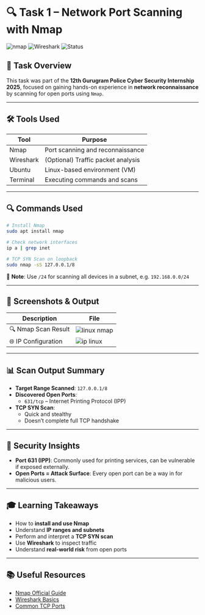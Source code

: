
# 🔍 Task 1 – Network Port Scanning with Nmap

![nmap](https://img.shields.io/badge/Nmap-TCP_SYN_Scan-blue) ![Wireshark](https://img.shields.io/badge/Wireshark-Optional_Analysis-informational) ![Status](https://img.shields.io/badge/Status-Completed-brightgreen)

## 🧠 Task Overview

This task was part of the **12th Gurugram Police Cyber Security Internship 2025**, focused on gaining hands-on experience in **network reconnaissance** by scanning for open ports using `Nmap`.

---

## 🛠️ Tools Used

| Tool       | Purpose                               |
|------------|----------------------------------------|
| Nmap       | Port scanning and reconnaissance       |
| Wireshark  | (Optional) Traffic packet analysis     |
| Ubuntu     | Linux-based environment (VM)           |
| Terminal   | Executing commands and scans           |

---

## 🔍 Commands Used

```bash
# Install Nmap
sudo apt install nmap

# Check network interfaces
ip a | grep inet

# TCP SYN Scan on loopback
sudo nmap -sS 127.0.0.1/8
```

📝 **Note**: Use `/24` for scanning all devices in a subnet, e.g. `192.168.0.0/24`

---

## 📸 Screenshots & Output

| Description                  | File                  |
|------------------------------|------------------------|
| 🔍 Nmap Scan Result          |![linux nmap](https://github.com/user-attachments/assets/f2e324d0-04e6-4243-baf2-da543ebf87ea)|
| 🌐 IP Configuration          | ![ip linux](https://github.com/user-attachments/assets/189628f1-0a31-4f27-a002-dd248a479512)         |
---

## 📊 Scan Output Summary

- **Target Range Scanned**: `127.0.0.1/8`
- **Discovered Open Ports**:
  - `631/tcp` – Internet Printing Protocol (IPP)
- **TCP SYN Scan**:
  - Quick and stealthy
  - Doesn’t complete full TCP handshake

---

## 🔐 Security Insights

- **Port 631 (IPP)**: Commonly used for printing services, can be vulnerable if exposed externally.
- **Open Ports = Attack Surface**: Every open port can be a way in for malicious users.

---

## 🎓 Learning Takeaways

- How to **install and use Nmap**
- Understand **IP ranges and subnets**
- Perform and interpret a **TCP SYN scan**
- Use **Wireshark** to inspect traffic
- Understand **real-world risk** from open ports

---

## 📚 Useful Resources

- [Nmap Official Guide](https://nmap.org/book/man.html)
- [Wireshark Basics](https://www.wireshark.org/docs/wsug_html_chunked/)
- [Common TCP Ports](https://en.wikipedia.org/wiki/List_of_TCP_and_UDP_port_numbers)
